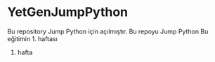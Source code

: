 # YetGenJumpPython
Bu repository Jump Python için açılmıştır.
Bu repoyu Jump Python
Bu eğitimin 1. haftası
1. hafta 